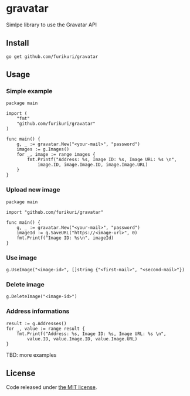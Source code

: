 # gravatar
Simlpe library to use the Gravatar API

## Install
```
go get github.com/furikuri/gravatar
```

## Usage
### Simple example
```
package main

import (
	"fmt"
	"github.com/furikuri/gravatar"
)

func main() {
	g, _ := gravatar.New("<your-mail>", "password")
	images := g.Images()
	for _, image := range images {
		fmt.Printf("Address: %s, Image ID: %s, Image URL: %s \n", 
			image.ID, image.Image.ID, image.Image.URL)
	}
}
```

### Upload new image
```
package main

import "github.com/furikuri/gravatar"

func main() {
	g, _ := gravatar.New("<your-mail>", "password")
	imageId := g.SaveURL("https://<image-url>", 0)
	fmt.Printf("Image ID: %s\n", imageId)
}
```

### Use image
```
g.UseImage("<image-id>", []string {"<first-mail>", "<second-mail>"})
```

### Delete image
```
g.DeleteImage("<image-id>")
```

### Address informations
```
result := g.Addresses()
for _, value := range result {
	fmt.Printf("Address: %s, Image ID: %s, Image URL: %s \n",
		value.ID, value.Image.ID, value.Image.URL)
}
```

TBD: more examples

## License
Code released under [the MIT license](https://github.com/FuriKuri/gravatar/blob/master/LICENSE).
